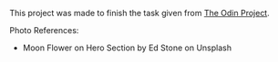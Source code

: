 This project was made to finish the task given from [The Odin Project](https://www.theodinproject.com/lessons/foundations-landing-page).

Photo References:
- Moon Flower on Hero Section by Ed Stone on Unsplash